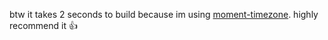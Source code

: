 btw it takes 2 seconds to build because im using [moment-timezone](https://momentjs.com/timezone/). highly recommend it 👍